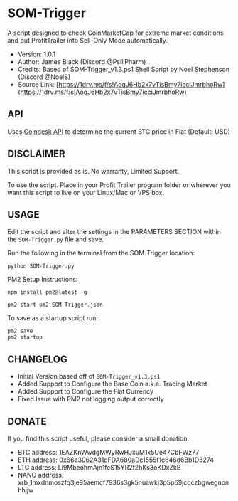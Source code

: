 # SOM-Trigger

A script designed to check CoinMarketCap for extreme market conditions and put ProfitTrailer into Sell-Only Mode automatically.

  - Version: 1.0.1
  - Author: James Black (Discord @PsiliPharm)
  - Credits: Based of SOM-Trigger_v1.3.ps1 Shell Script by Noel Stephenson (Discord @NoelS)
  - Source Link: [https://1drv.ms/f/s!AoqJ6Hb2x7vTisBmy7icciJmrbhoRw](https://1drv.ms/f/s!AoqJ6Hb2x7vTisBmy7icciJmrbhoRw)


## API

Uses [Coindesk API](http://www.coindesk.com/api/) to determine the current BTC price in Fiat (Default: USD)


## DISCLAIMER

This script is provided as is.  No warranty, Limited Support.

To use the script. Place in your Profit Trailer program folder or wherever you want this script to live on your Linux/Mac or VPS box.


## USAGE

Edit the script and alter the settings in the PARAMETERS SECTION within the `SOM-Trigger.py` file and save.

Run the following in the terminal from the SOM-Trigger location:

    python SOM-Trigger.py

PM2 Setup Instructions:

    npm install pm2@latest -g

    pm2 start pm2-SOM-Trigger.json

To save as a startup script run:

    pm2 save
    pm2 startup


## CHANGELOG

  - Initial Version based off of `SOM-Trigger_v1.3.ps1`
  - Added Support to Configure the Base Coin a.k.a. Trading Market
  - Added Support to Configure the Fiat Currency
  - Fixed Issue with PM2 not logging output correctly


## DONATE

If you find this script useful, please consider a small donation.

  - BTC address:  1EAZKnWwdgMWyRwHJxuM1x5Ue47CbFWz77
  - ETH address:  0x66e3062A31dFDA680aDc1555f1c646d6Bb1D3274
  - LTC address:  Li9MbeohmAjn1fcS15YR2f2hKs3oKDxZkB
  - NANO address: xrb_1mxdnmoszfq3je95aemcf7936s3gk5nuawkj3p5p69jcqczbgwegnonhhjjw
